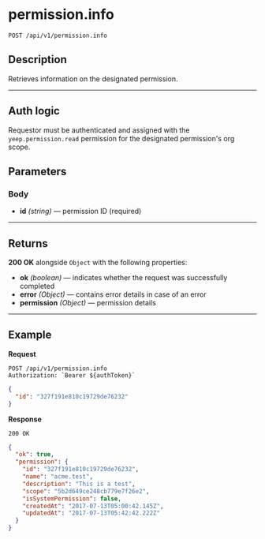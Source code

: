 # permission.info

`POST /api/v1/permission.info`

## Description

Retrieves information on the designated permission.

***

## Auth logic

Requestor must be authenticated and assigned with the `yeep.permission.read` permission for the designated permission's org scope.

## Parameters

### Body

- **id** _(string)_ — permission ID (required)

***

## Returns

**200 OK** alongside `Object` with the following properties:

- **ok** _(boolean)_ — indicates whether the request was successfully completed
- **error** _(Object)_ — contains error details in case of an error
- **permission** _(Object)_ — permission details

***

## Example

**Request**

```
POST /api/v1/permission.info
Authorization: `Bearer ${authToken}`
```

``` json
{
  "id": "327f191e810c19729de76232"
}
```

**Response**

`200 OK`

``` json
{
  "ok": true,
  "permission": {
    "id": "327f191e810c19729de76232",
    "name": "acme.test",
    "description": "This is a test",
    "scope": "5b2d649ce248cb779e7f26e2",
    "isSystemPermission": false,
    "createdAt": "2017-07-13T05:00:42.145Z",
    "updatedAt": "2017-07-13T05:42:42.222Z"
  }
}
```
